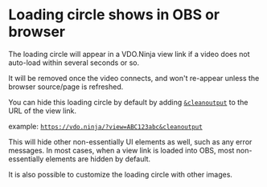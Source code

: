 # Loading circle shows in OBS or browser

The loading circle will appear in a VDO.Ninja view link if a video does not auto-load within several seconds or so.

It will be removed once the video connects, and won't re-appear unless the browser source/page is refreshed.

You can hide this loading circle by default by adding [`&cleanoutput`](../advanced-settings/design-parameters/cleanoutput.md) to the URL of the view link.

example: [`https://vdo.ninja/?view=ABC123abc&cleanoutput`](https://vdo.ninja/?view=ABC123abc\&cleanoutput)

This will hide other non-essentially UI elements as well, such as any error messages. In most cases, when a view link is loaded into OBS, most non-essentially elements are hidden by default.

It is also possible to customize the loading circle with other images.
